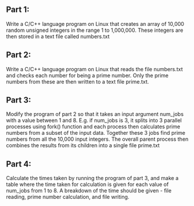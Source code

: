 
## Part 1: 

Write a C/C++ language program on Linux that creates an array of 10,000 random unsigned integers in the range 1 to 1,000,000. 
These integers are then stored in a text file called numbers.txt

## Part 2: 

Write a C/C++ language program on Linux that reads the file numbers.txt and checks each number for being a prime number. 
Only the prime numbers from these are then written to a text file prime.txt. 

## Part 3: 

Modify the program of part 2 so that it takes an input argument num_jobs with a value between 1 and 8. 
E.g. if num_jobs is 3, it splits into 3 parallel processes using fork() function and each process then 
calculates prime numbers from a subset of the input data. Together these 3 jobs find prime numbers from 
all the 10,000 input integers. The overall parent process then combines the results from its children 
into a single file prime.txt

## Part 4: 

Calculate the times taken by running the program of part 3, and make a table where the time taken for 
calculation is given for each value of num_jobs from 1 to 8. A breakdown of the time should be given - 
file reading, prime number calculation, and file writing.
